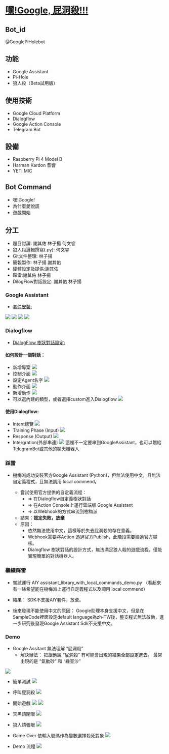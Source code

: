 # [嘿!Google, 屁洞殺!!!](https://docs.google.com/presentation/d/13Ox3-0S7Y-E6UJ-6Av-g10Xk7xGmeugBuY0OzHJ47Sw/edit#slide=id.p)

## Bot_id
@GooglePiHolebot

## 功能
- Google Assistant
- Pi-Hole
- 狼人殺（Beta試用版）

## 使用技術
- Google Cloud Platform
- Dialogflow
- Google Action Console
- Telegram Bot

## 設備
- Raspberry Pi 4 Model B
- Harman Kardon 音響
- YETI MIC

## Bot Command
- 嘿!Google!
- 為什麼愛說謊
- 遊戲開始

## 分工
- 題目討論: 謝其佑 林子揚 何文睿
- 狼人殺邏輯撰寫(.py): 何文睿
- Git文件整理: 林子揚
- 簡報製作: 林子揚 謝其佑
- 硬體設定及提供:謝其佑
- 踩雷:謝其佑 林子揚
- DilogFlow對話設定: 謝其佑 林子揚

### Google Assistant
- [套件安裝:](https://developers.google.com/assistant/sdk/guides/service/python/embed/install-sample1)

![](https://i.imgur.com/EnomLNK.png)
![](https://i.imgur.com/EGSeaTz.png)
![](https://i.imgur.com/okylNTX.png)
![](https://i.imgur.com/lZPpXwt.png)

### Dialogflow
- [DialogFlow 樹狀對話設定:](https://dialogflow.cloud.google.com/#/agent/01cf49c2-062e-40b5-a475-85b8901e646c/intents)
#### 如何設計一個對話：
- 新增專案
![](https://i.imgur.com/YEwIOmD.png)
- 控制介面
![](https://i.imgur.com/QPNMBXD.png)
- 設定Agent名字
![](https://i.imgur.com/zaZdJQB.png)
- 動作介面
![](https://i.imgur.com/9Qyge8m.png)
- 新增動作
![](https://i.imgur.com/6ACg6fo.png)
- 可以選內建的類型，或者選擇custom進入Dialogflow
![](https://i.imgur.com/ckMW7Qu.png)
#### 使用Dialogflow:
- Intent總覽
![](https://i.imgur.com/MnE8Lre.png)
- Training Phase (Input)
![](https://i.imgur.com/EiH5JOg.png)
- Response (Output)
![](https://i.imgur.com/ksgoVsb.png)
- Intergration(外部串連)
![](https://i.imgur.com/nCnNNVG.png)
這裡不一定要串到GoogleAssistant，也可以餵給TelegramBot或其他的聊天機器人


### 踩雷
- 樹梅派成功安裝官方Google Assistant (Python)，但無法使用中文，且無法自定義程式，且無法調用 local commend。

    - 嘗試使用官方提供的自定義流程：
        - => 在Dialogflow自定義樹狀對話
        - => 在Action Console上運行雲端版 Google Assistant
        - => 以Webhook的方式串流到樹梅派
    - 結果：**認定失敗，放棄**
    - 原因：
        - 依然無法使用中文，這樣等於失去屁洞殺的存在意義。
        - Webhook需要將Action 透過官方Publish，此階段需要經過官方審核。
        - Dialogflow 樹狀對話的設計方式，無法滿足狼人殺的遊戲流程，僅能實現簡單的對話機器人。

### 繼續踩雷
- 嘗試運行 AIY assistant_library_with_local_commands_demo.py
（看起來有一絲希望能在樹梅派上運行自定義程式以及調用 local commend)

- 結果：
SDK不支援AIY套件，放棄。


- 後來發現不能使用中文的原因：
 Google助理本身支援中文，但是在SampleCode裡面設定default language為zh-TW後，整支程式無法啟動，進一步研究後發現Google Assistant Sdk不支援中文。


### Demo
- Google Assitant 無法理解 “屁洞殺”
    - 解決辦法：
把跟他說 “屁洞殺” 有可能會出現的結果全部設定進去。
最常出現的是 “氣動砂” 和 “綠豆沙”

![](https://i.imgur.com/OVhnhCS.png)
- 簡單測試
![](https://i.imgur.com/eIzMd8e.png)
- 呼叫屁洞殺
![](https://i.imgur.com/mUvFr9e.png)
- 開始遊戲
![](https://i.imgur.com/dJ5AOB1.png)
![](https://i.imgur.com/61V5TH5.png)
- 天黑請閉眼
![](https://i.imgur.com/DYqcyhj.png)
- 狼人請張眼
![](https://i.imgur.com/9N2uXhd.png)
- Game Over
依輸入號碼作為變數選擇殺死對象
![](https://i.imgur.com/Q8gPlK8.png)



- Demo 流程
![](https://i.imgur.com/8bTgTeJ.png)